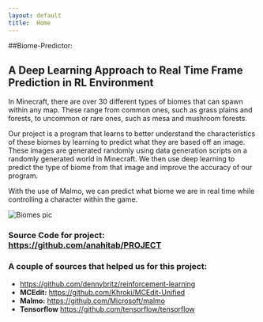 ```yaml
---
layout: default
title:  Home
---
```


##Biome-Predictor: 
## A Deep Learning Approach to Real Time Frame Prediction in RL Environment

In Minecraft, there are over 30 different types of biomes that can spawn within any map. These range from common ones, such as grass plains and forests, to uncommon or rare ones, such as mesa and mushroom forests. 

Our project is a program that learns to better understand the characteristics of these biomes by learning to predict what they are based off an image. These images are generated randomly using data generation scripts on a randomly generated world in Minecraft. We then use deep learning to predict the type of biome from that image and improve the accuracy of our program.  

With the use of Malmo, we can predict what biome we are in real time while controlling a character within the game. 

![Biomes pic](http://minecraftsix.com/wp-content/uploads/2014/10/biomes-o-plenty-4.jpg)


### Source Code for project: <https://github.com/anahitab/PROJECT>



### A couple of sources that helped us for this project: 

- <https://github.com/dennybritz/reinforcement-learning>
- **MCEdit:** <https://github.com/Khroki/MCEdit-Unified>
- **Malmo:** <https://github.com/Microsoft/malmo>
- **Tensorflow** <https://github.com/tensorflow/tensorflow>
































